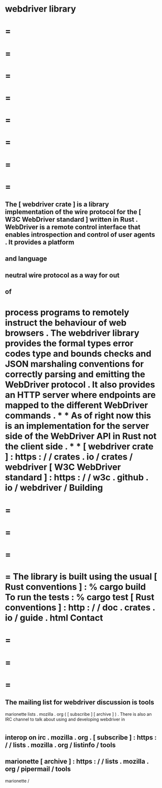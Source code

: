 webdriver
library
=
=
=
=
=
=
=
=
=
=
=
=
=
=
=
=
=
The
[
webdriver
crate
]
is
a
library
implementation
of
the
wire
protocol
for
the
[
W3C
WebDriver
standard
]
written
in
Rust
.
WebDriver
is
a
remote
control
interface
that
enables
introspection
and
control
of
user
agents
.
It
provides
a
platform
-
and
language
-
neutral
wire
protocol
as
a
way
for
out
-
of
-
process
programs
to
remotely
instruct
the
behaviour
of
web
browsers
.
The
webdriver
library
provides
the
formal
types
error
codes
type
and
bounds
checks
and
JSON
marshaling
conventions
for
correctly
parsing
and
emitting
the
WebDriver
protocol
.
It
also
provides
an
HTTP
server
where
endpoints
are
mapped
to
the
different
WebDriver
commands
.
*
*
As
of
right
now
this
is
an
implementation
for
the
server
side
of
the
WebDriver
API
in
Rust
not
the
client
side
.
*
*
[
webdriver
crate
]
:
https
:
/
/
crates
.
io
/
crates
/
webdriver
[
W3C
WebDriver
standard
]
:
https
:
/
/
w3c
.
github
.
io
/
webdriver
/
Building
=
=
=
=
=
=
=
=
The
library
is
built
using
the
usual
[
Rust
conventions
]
:
%
cargo
build
To
run
the
tests
:
%
cargo
test
[
Rust
conventions
]
:
http
:
/
/
doc
.
crates
.
io
/
guide
.
html
Contact
=
=
=
=
=
=
=
The
mailing
list
for
webdriver
discussion
is
tools
-
marionette
lists
.
mozilla
.
org
(
[
subscribe
]
[
archive
]
)
.
There
is
also
an
IRC
channel
to
talk
about
using
and
developing
webdriver
in
#
interop
on
irc
.
mozilla
.
org
.
[
subscribe
]
:
https
:
/
/
lists
.
mozilla
.
org
/
listinfo
/
tools
-
marionette
[
archive
]
:
https
:
/
/
lists
.
mozilla
.
org
/
pipermail
/
tools
-
marionette
/
